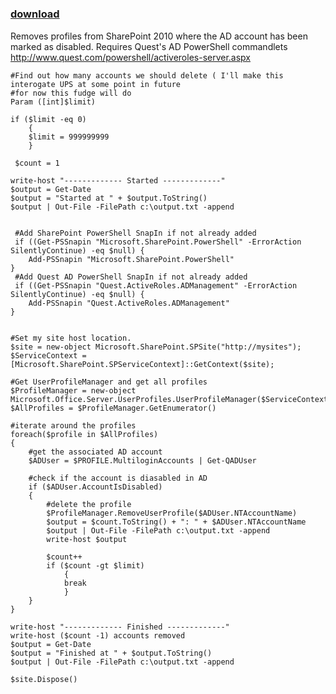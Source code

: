 ﻿---
pid:            3267
parent:         0
children:       
poster:         Anthony Sheldrak
title:          
date:           2012-03-07 14:10:15
description:    Removes profiles from SharePoint 2010 where the AD account has been marked as disabled. Requires Quest's AD PowerShell commandlets http://www.quest.com/powershell/activeroles-server.aspx
format:         posh
---

# 

### [download](3267.ps1)  

Removes profiles from SharePoint 2010 where the AD account has been marked as disabled. Requires Quest's AD PowerShell commandlets http://www.quest.com/powershell/activeroles-server.aspx

```posh
#Find out how many accounts we should delete ( I'll make this interogate UPS at some point in future
#for now this fudge will do
Param ([int]$limit)

if ($limit -eq 0)
	{
	$limit = 999999999
	}
 
 $count = 1
 
write-host "------------- Started -------------"
$output = Get-Date
$output = "Started at " + $output.ToString()
$output | Out-File -FilePath c:\output.txt -append


 #Add SharePoint PowerShell SnapIn if not already added
 if ((Get-PSSnapin "Microsoft.SharePoint.PowerShell" -ErrorAction SilentlyContinue) -eq $null) {
    Add-PSSnapin "Microsoft.SharePoint.PowerShell"
}
 #Add Quest AD PowerShell SnapIn if not already added
 if ((Get-PSSnapin "Quest.ActiveRoles.ADManagement" -ErrorAction SilentlyContinue) -eq $null) {
    Add-PSSnapin "Quest.ActiveRoles.ADManagement"
}


#Set my site host location. 
$site = new-object Microsoft.SharePoint.SPSite("http://mysites");  
$ServiceContext = [Microsoft.SharePoint.SPServiceContext]::GetContext($site);  

#Get UserProfileManager and get all profiles
$ProfileManager = new-object Microsoft.Office.Server.UserProfiles.UserProfileManager($ServiceContext)  
$AllProfiles = $ProfileManager.GetEnumerator()  

#iterate around the profiles
foreach($profile in $AllProfiles)  
{  
	#get the associated AD account
	$ADUser = $PROFILE.MultiloginAccounts | Get-QADUser
	
	#check if the account is diasabled in AD
	if ($ADUser.AccountIsDisabled)
	{ 	
		#delete the profile
		$ProfileManager.RemoveUserProfile($ADUser.NTAccountName)
		$output = $count.ToString() + ": " + $ADUser.NTAccountName
		$output | Out-File -FilePath c:\output.txt -append
		write-host $output
		
		$count++
		if ($count -gt $limit)
			{
			break
			}
	}  
}

write-host "------------- Finished -------------"
write-host ($count -1) accounts removed
$output = Get-Date
$output = "Finished at " + $output.ToString()
$output | Out-File -FilePath c:\output.txt -append

$site.Dispose() 

```
